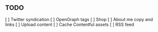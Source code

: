 ## TODO

[ ] Twitter syndication
[ ] OpenGraph tags
[ ] Shop
[ ] About me copy and links
[ ] Upload content
[ ] Cache Contentful assets
[ ] RSS feed
